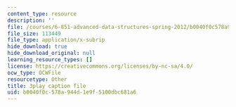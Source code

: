```yaml
---
content_type: resource
description: ''
file: /courses/6-851-advanced-data-structures-spring-2012/b0040f0c578a944d1e9f5100dbc681a6_pOKy3RZbSws.srt
file_size: 113449
file_type: application/x-subrip
hide_download: true
hide_download_original: null
learning_resource_types: []
license: https://creativecommons.org/licenses/by-nc-sa/4.0/
ocw_type: OCWFile
resourcetype: Other
title: 3play caption file
uid: b0040f0c-578a-944d-1e9f-5100dbc681a6
---
```

